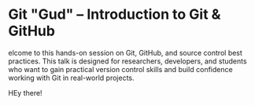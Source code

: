 # Git "Gud" – Introduction to Git & GitHub

elcome to this hands-on session on Git, GitHub, and source control best practices. This talk is designed for researchers, developers, and students who want to gain practical version control skills and build confidence working with Git in real-world projects.

HEy there!